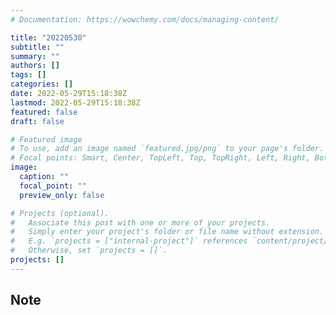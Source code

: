 ```yaml
---
# Documentation: https://wowchemy.com/docs/managing-content/

title: "20220530"
subtitle: ""
summary: ""
authors: []
tags: []
categories: []
date: 2022-05-29T15:18:38Z
lastmod: 2022-05-29T15:18:38Z
featured: false
draft: false

# Featured image
# To use, add an image named `featured.jpg/png` to your page's folder.
# Focal points: Smart, Center, TopLeft, Top, TopRight, Left, Right, BottomLeft, Bottom, BottomRight.
image:
  caption: ""
  focal_point: ""
  preview_only: false

# Projects (optional).
#   Associate this post with one or more of your projects.
#   Simply enter your project's folder or file name without extension.
#   E.g. `projects = ["internal-project"]` references `content/project/deep-learning/index.md`.
#   Otherwise, set `projects = []`.
projects: []
---
```


## Note

